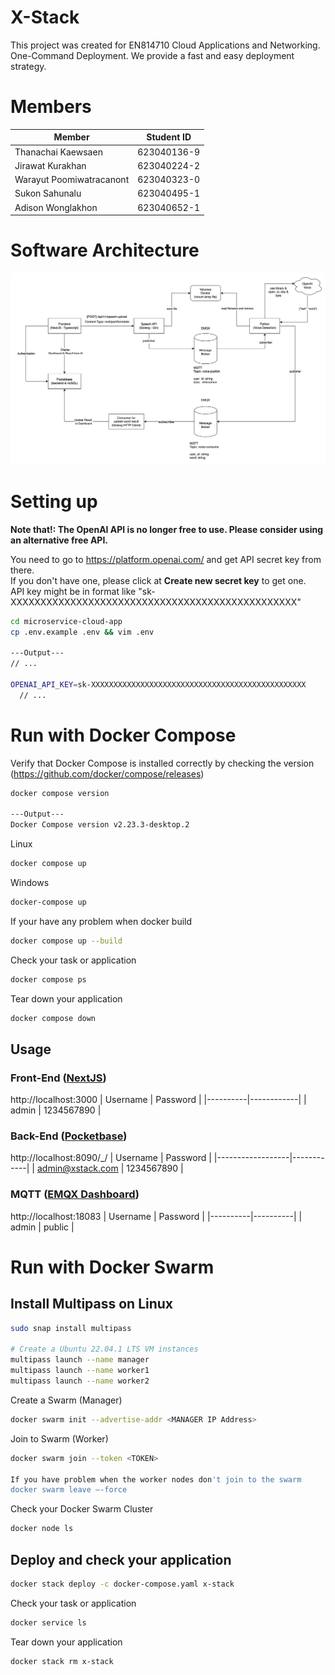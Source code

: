 # X-Stack

This project was created for EN814710 Cloud Applications and Networking. \
One-Command Deployment. We provide a fast and easy deployment strategy.

# Members

| Member                   | Student ID  |
| ------------------------ | ----------- |
| Thanachai Kaewsaen       | 623040136-9 |
| Jirawat Kurakhan         | 623040224-2 |
| Warayut Poomiwatracanont | 623040323-0 |
| Sukon Sahunalu           | 623040495-1 |
| Adison Wonglakhon        | 623040652-1 |

# Software Architecture

![Software Architecture](./docs/software-architecture.png)

# Setting up

**Note that!: The OpenAI API is no longer free to use. Please consider using an alternative free API.**

You need to go to https://platform.openai.com/ and get API secret key from there. \
If you don't have one, please click at <b>Create new secret key</b> to get one. \
API key might be in format like "sk-XXXXXXXXXXXXXXXXXXXXXXXXXXXXXXXXXXXXXXXXXXXXXXXX"

```bash
cd microservice-cloud-app
cp .env.example .env && vim .env

---Output---
// ...

OPENAI_API_KEY=sk-XXXXXXXXXXXXXXXXXXXXXXXXXXXXXXXXXXXXXXXXXXXXXXXX
  // ...
```

# Run with Docker Compose

Verify that Docker Compose is installed correctly by checking the version
(https://github.com/docker/compose/releases)

```bash
docker compose version

---Output---
Docker Compose version v2.23.3-desktop.2
```

Linux

```bash
docker compose up
```

Windows

```powershell
docker-compose up
```

If your have any problem when docker build

```bash
docker compose up --build
```

Check your task or application

```bash
docker compose ps
```

Tear down your application

```bash
docker compose down
```

## Usage

### Front-End ([NextJS](https://nextjs.org/docs/getting-started))

http://localhost:3000
| Username | Password |
|----------|------------|
| admin | 1234567890 |

### Back-End ([Pocketbase](https://pocketbase.io/))

http://localhost:8090/\_/
| Username | Password |
|------------------|------------|
| admin@xstack.com | 1234567890 |

### MQTT ([EMQX Dashboard](https://www.emqx.io/))

http://localhost:18083
| Username | Password |
|----------|----------|
| admin | public |

# Run with Docker Swarm

## Install Multipass on Linux

```bash
sudo snap install multipass

# Create a Ubuntu 22.04.1 LTS VM instances
multipass launch --name manager
multipass launch --name worker1
multipass launch --name worker2
```

Create a Swarm (Manager)

```bash
docker swarm init --advertise-addr <MANAGER IP Address>
```

Join to Swarm (Worker)

```bash
docker swarm join --token <TOKEN>

If you have problem when the worker nodes don't join to the swarm
docker swarm leave –-force
```

Check your Docker Swarm Cluster

```bash
docker node ls
```

## Deploy and check your application

```bash
docker stack deploy -c docker-compose.yaml x-stack
```

Check your task or application

```bash
docker service ls
```

Tear down your application

```bash
docker stack rm x-stack
```
